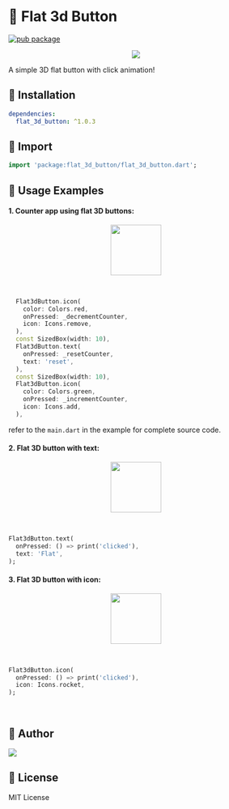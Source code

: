 # 🔮 Flat 3d Button

[![pub package](https://img.shields.io/pub/v/flat_3d_button.svg)](https://pub.dartlang.org/packages/flat_3d_button)

<p align="center">
  <img src="https://github.com/rijfas/flat_3d_button/raw/main/images/banner.png">
</p>

A simple 3D flat button with click animation!

## 🔩 Installation

```yaml
dependencies:
  flat_3d_button: ^1.0.3
```

## 🚚 Import

```dart
import 'package:flat_3d_button/flat_3d_button.dart';
```

## 🚀 Usage Examples

#### 1. Counter app using flat 3D buttons:

<p align="center">
  <img src="https://github.com/rijfas/flat_3d_button/raw/main/images/flat_3d_button_counter.GIF" height="100" align="center">
</p>
<br>

```dart
  Flat3dButton.icon(
    color: Colors.red,
    onPressed: _decrementCounter,
    icon: Icons.remove,
  ),
  const SizedBox(width: 10),
  Flat3dButton.text(
    onPressed: _resetCounter,
    text: 'reset',
  ),
  const SizedBox(width: 10),
  Flat3dButton.icon(
    color: Colors.green,
    onPressed: _incrementCounter,
    icon: Icons.add,
  ),
```

refer to the `main.dart` in the example for complete source code.

#### 2. Flat 3D button with text:

<p align="center">
  <img src="https://github.com/rijfas/flat_3d_button/raw/main/images/flat_3d_button_text.GIF" height="100" align="center">
</p>
<br>

```dart
Flat3dButton.text(
  onPressed: () => print('clicked'),
  text: 'Flat',
);
```

#### 3. Flat 3D button with icon:

<p align="center">
  <img src="https://github.com/rijfas/flat_3d_button/raw/main/images/flat_3d_button_icon.GIF" height="100" align="center">
</p>
<br>

```dart
Flat3dButton.icon(
  onPressed: () => print('clicked'),
  icon: Icons.rocket,
);
```

<br>

## 🔧 Author

<a href="https://rijfas.me" target="_blank"><img src="https://avatars.githubusercontent.com/u/67458012?s=40&v=4"></a>
<br>

## 📃 License

MIT License
